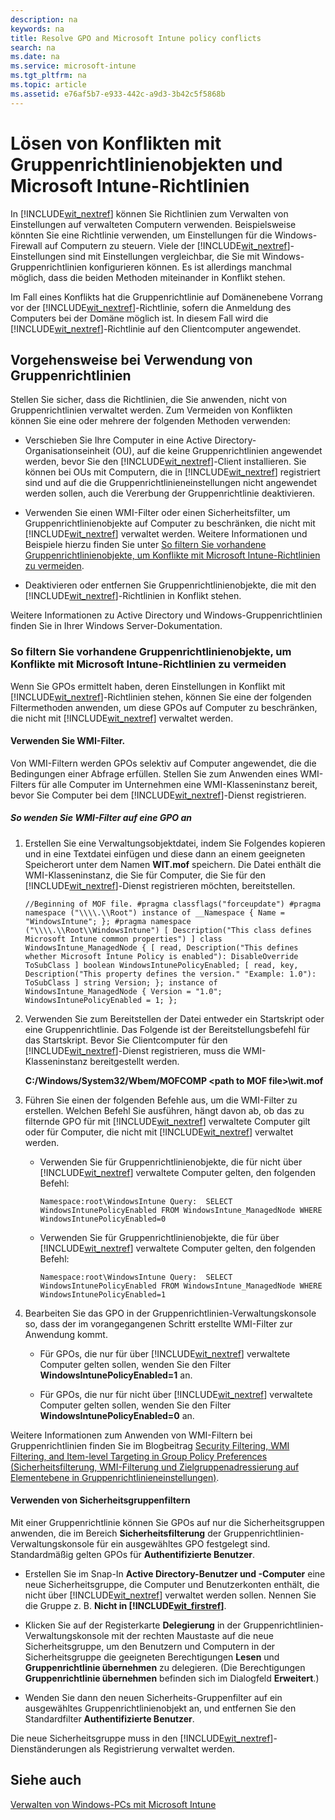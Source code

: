```yaml
---
description: na
keywords: na
title: Resolve GPO and Microsoft Intune policy conflicts
search: na
ms.date: na
ms.service: microsoft-intune
ms.tgt_pltfrm: na
ms.topic: article
ms.assetid: e76af5b7-e933-442c-a9d3-3b42c5f5868b
---
```

# L&#246;sen von Konflikten mit Gruppenrichtlinienobjekten und Microsoft Intune-Richtlinien
In [!INCLUDE[wit_nextref](../Token/wit_nextref_md.md)] können Sie Richtlinien zum Verwalten von Einstellungen auf verwalteten Computern verwenden. Beispielsweise könnten Sie eine Richtlinie verwenden, um Einstellungen für die Windows-Firewall auf Computern zu steuern. Viele der [!INCLUDE[wit_nextref](../Token/wit_nextref_md.md)]-Einstellungen sind mit Einstellungen vergleichbar, die Sie mit Windows-Gruppenrichtlinien konfigurieren können. Es ist allerdings manchmal möglich, dass die beiden Methoden miteinander in Konflikt stehen.

Im Fall eines Konflikts hat die Gruppenrichtlinie auf Domänenebene Vorrang vor der [!INCLUDE[wit_nextref](../Token/wit_nextref_md.md)]-Richtlinie, sofern die Anmeldung des Computers bei der Domäne möglich ist. In diesem Fall wird die [!INCLUDE[wit_nextref](../Token/wit_nextref_md.md)]-Richtlinie auf den Clientcomputer angewendet.

## <a name="BKMK_plan"></a>Vorgehensweise bei Verwendung von Gruppenrichtlinien
Stellen Sie sicher, dass die Richtlinien, die Sie anwenden, nicht von Gruppenrichtlinien verwaltet werden. Zum Vermeiden von Konflikten können Sie eine oder mehrere der folgenden Methoden verwenden:

-   Verschieben Sie Ihre Computer in eine Active Directory-Organisationseinheit (OU), auf die keine Gruppenrichtlinien angewendet werden, bevor Sie den [!INCLUDE[wit_nextref](../Token/wit_nextref_md.md)]-Client installieren. Sie können bei OUs mit Computern, die in [!INCLUDE[wit_nextref](../Token/wit_nextref_md.md)] registriert sind und auf die die Gruppenrichtlinieneinstellungen nicht angewendet werden sollen, auch die Vererbung der Gruppenrichtlinie deaktivieren.

-   Verwenden Sie einen WMI-Filter oder einen Sicherheitsfilter, um Gruppenrichtlinienobjekte auf Computer zu beschränken, die nicht mit [!INCLUDE[wit_nextref](../Token/wit_nextref_md.md)] verwaltet werden. Weitere Informationen und Beispiele hierzu finden Sie unter [So filtern Sie vorhandene Gruppenrichtlinienobjekte, um Konflikte mit Microsoft Intune-Richtlinien zu vermeiden](../Topic/Resolve_GPO_and_Microsoft_Intune_policy_conflicts.md#BKMK_Filter).

-   Deaktivieren oder entfernen Sie Gruppenrichtlinienobjekte, die mit den [!INCLUDE[wit_nextref](../Token/wit_nextref_md.md)]-Richtlinien in Konflikt stehen.

Weitere Informationen zu Active Directory und Windows-Gruppenrichtlinien finden Sie in Ihrer Windows Server-Dokumentation.

### <a name="BKMK_Filter"></a>So filtern Sie vorhandene Gruppenrichtlinienobjekte, um Konflikte mit Microsoft Intune-Richtlinien zu vermeiden
Wenn Sie GPOs ermittelt haben, deren Einstellungen in Konflikt mit [!INCLUDE[wit_nextref](../Token/wit_nextref_md.md)]-Richtlinien stehen, können Sie eine der folgenden Filtermethoden anwenden, um diese GPOs auf Computer zu beschränken, die nicht mit [!INCLUDE[wit_nextref](../Token/wit_nextref_md.md)] verwaltet werden.

#### Verwenden Sie WMI-Filter.
Von WMI-Filtern werden GPOs selektiv auf Computer angewendet, die die Bedingungen einer Abfrage erfüllen. Stellen Sie zum Anwenden eines WMI-Filters für alle Computer im Unternehmen eine WMI-Klasseninstanz bereit, bevor Sie Computer bei dem [!INCLUDE[wit_nextref](../Token/wit_nextref_md.md)]-Dienst registrieren.

##### <a name="BKMK_filters"></a>So wenden Sie WMI-Filter auf eine GPO an

1.  Erstellen Sie eine Verwaltungsobjektdatei, indem Sie Folgendes kopieren und in eine Textdatei einfügen und diese dann an einem geeigneten Speicherort unter dem Namen **WIT.mof** speichern. Die Datei enthält die WMI-Klasseninstanz, die Sie für Computer, die Sie für den [!INCLUDE[wit_nextref](../Token/wit_nextref_md.md)]-Dienst registrieren möchten, bereitstellen.

    ```
    //Beginning of MOF file. #pragma classflags("forceupdate") #pragma namespace ("\\\\.\\Root") instance of __Namespace { Name = "WindowsIntune"; }; #pragma namespace ("\\\\.\\Root\\WindowsIntune") [ Description("This class defines Microsoft Intune common properties") ] class WindowsIntune_ManagedNode { [ read, Description("This defines whether Microsoft Intune Policy is enabled"): DisableOverride ToSubClass ] boolean WindowsIntunePolicyEnabled; [ read, key, Description("This property defines the version." "Example: 1.0"): ToSubClass ] string Version; }; instance of WindowsIntune_ManagedNode { Version = "1.0"; WindowsIntunePolicyEnabled = 1; };
    ```

2.  Verwenden Sie zum Bereitstellen der Datei entweder ein Startskript oder eine Gruppenrichtlinie. Das Folgende ist der Bereitstellungsbefehl für das Startskript. Bevor Sie Clientcomputer für den [!INCLUDE[wit_nextref](../Token/wit_nextref_md.md)]-Dienst registrieren, muss die WMI-Klasseninstanz bereitgestellt werden.

    **C:/Windows/System32/Wbem/MOFCOMP &lt;path to MOF file&gt;\wit.mof**

3.  Führen Sie einen der folgenden Befehle aus, um die WMI-Filter zu erstellen. Welchen Befehl Sie ausführen, hängt davon ab, ob das zu filternde GPO für mit [!INCLUDE[wit_nextref](../Token/wit_nextref_md.md)] verwaltete Computer gilt oder für Computer, die nicht mit [!INCLUDE[wit_nextref](../Token/wit_nextref_md.md)] verwaltet werden.

    -   Verwenden Sie für Gruppenrichtlinienobjekte, die für nicht über [!INCLUDE[wit_nextref](../Token/wit_nextref_md.md)] verwaltete Computer gelten, den folgenden Befehl:

        ```
        Namespace:root\WindowsIntune Query:  SELECT WindowsIntunePolicyEnabled FROM WindowsIntune_ManagedNode WHERE WindowsIntunePolicyEnabled=0
        ```

    -   Verwenden Sie für Gruppenrichtlinienobjekte, die für über [!INCLUDE[wit_nextref](../Token/wit_nextref_md.md)] verwaltete Computer gelten, den folgenden Befehl:

        ```
        Namespace:root\WindowsIntune Query:  SELECT WindowsIntunePolicyEnabled FROM WindowsIntune_ManagedNode WHERE WindowsIntunePolicyEnabled=1
        ```

4.  Bearbeiten Sie das GPO in der Gruppenrichtlinien-Verwaltungskonsole so, dass der im vorangegangenen Schritt erstellte WMI-Filter zur Anwendung kommt.

    -   Für GPOs, die nur für über [!INCLUDE[wit_nextref](../Token/wit_nextref_md.md)] verwaltete Computer gelten sollen, wenden Sie den Filter **WindowsIntunePolicyEnabled=1** an.

    -   Für GPOs, die nur für nicht über [!INCLUDE[wit_nextref](../Token/wit_nextref_md.md)] verwaltete Computer gelten sollen, wenden Sie den Filter **WindowsIntunePolicyEnabled=0** an.

Weitere Informationen zum Anwenden von WMI-Filtern bei Gruppenrichtlinien finden Sie im Blogbeitrag [Security Filtering, WMI Filtering, and Item-level Targeting in Group Policy Preferences (Sicherheitsfilterung, WMI-Filterung und Zielgruppenadressierung auf Elementebene in Gruppenrichtlinieneinstellungen)](http://go.microsoft.com/fwlink/?LinkId=177883).

#### Verwenden von Sicherheitsgruppenfiltern
Mit einer Gruppenrichtlinie können Sie GPOs auf nur die Sicherheitsgruppen anwenden, die im Bereich **Sicherheitsfilterung** der Gruppenrichtlinien-Verwaltungskonsole für ein ausgewähltes GPO festgelegt sind. Standardmäßig gelten GPOs für **Authentifizierte Benutzer**.

-   Erstellen Sie im Snap-In **Active Directory-Benutzer und -Computer** eine neue Sicherheitsgruppe, die Computer und Benutzerkonten enthält, die nicht über [!INCLUDE[wit_nextref](../Token/wit_nextref_md.md)] verwaltet werden sollen. Nennen Sie die Gruppe z. B. **Nicht in [!INCLUDE[wit_firstref](../Token/wit_firstref_md.md)]**.

-   Klicken Sie auf der Registerkarte **Delegierung** in der Gruppenrichtlinien-Verwaltungskonsole mit der rechten Maustaste auf die neue Sicherheitsgruppe, um den Benutzern und Computern in der Sicherheitsgruppe die geeigneten Berechtigungen **Lesen** und **Gruppenrichtlinie übernehmen** zu delegieren. (Die Berechtigungen **Gruppenrichtlinie übernehmen** befinden sich im Dialogfeld **Erweitert**.)

-   Wenden Sie dann den neuen Sicherheits-Gruppenfilter auf ein ausgewähltes Gruppenrichtlinienobjekt an, und entfernen Sie den Standardfilter **Authentifizierte Benutzer**.

Die neue Sicherheitsgruppe muss in den [!INCLUDE[wit_nextref](../Token/wit_nextref_md.md)]-Dienständerungen als Registrierung verwaltet werden.

## Siehe auch
[Verwalten von Windows-PCs mit Microsoft Intune](../Topic/Manage_Windows_PCs_with_Microsoft_Intune.md)

